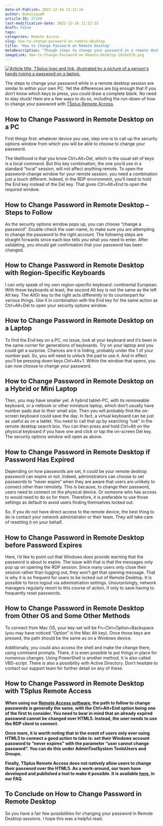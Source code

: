 ```yaml
---
date-of-Publish: 2022-12-16 11:12:14
author: DominiqueM
article-ID: 27109
last-modification-date: 2022-12-16 11:12:15
draft: False
tags: 
categories: Remote Access
slug: how-to-change-password-on-remote-desktop
title: 'How to Change Password on Remote Desktop'
metaDescription: "Though steps to change your password in a remote desktop session are similar to with a PC, don't be stopped by an elusive key-combination..."
imageLink: How-to-Change-Password-on-Remote-Desktop-1024x576.png
---
```

[![Article title, TSplus logo and link, illustrated by a picture of a person's hands typing a password on a laptop.](/images/How-to-Change-Password-on-Remote-Desktop-1024x576.png)](https://tsplus.net/remote-access/) 

The steps to change your password while in a remote desktop session are similar to within your own PC. Yet the differences are big enough that if you don’t know which keys to press, you could draw a complete blank. No need to stay stuck! Here are a few ways to do so, including the run-down of how to change your password with [TSplus Remote Access](https://tsplus.net/remote-access/).
## How to Change Password in Remote Desktop on a PC


First things first: whatever device you use, step one is to call up the security options window from which you will be able to choose to change your password.


The likelihood is that you know Ctrl+Alt+Del, which is the usual set of keys is a local command. But this key combination, the one you’d use in a standard “local” session, will not affect anything remote. To open the password-change window for your remote session, you need a combination just a touch different. Indeed, in the RDP environment, you’ll need to hold the End key instead of the Del key. That gives Ctrl+Alt+End to open the required window.


## How to Change Password in Remote Desktop – Steps to Follow


As the security options window pops up, you can choose “change a password”. Double-check the user-name, to make sure you are attempting to change the password to the right account. The following steps are straight forwards since each box tells you what you need to enter. After validating, you should get confirmation that your password has been changed.


## How to Change Password in Remote Desktop with Region-Specific Keyboards


I can only speak of my own region-specific keyboard: continental European. With these keyboards at least, the second Alt key is not the same as the left Alt key. The AltGr key to the right acts differently to its counterpart for various things. Use it in combination with the End key for the same action as Ctrl+Alt+Del to open your security options window.


## How to Change Password in Remote Desktop on a Laptop


To find the End key on a PC, no issue, look at your keyboard and it’s been in the same corner for generations of keyboards. Try on your laptop and you could get a surprise. Chances are it is hiding, probably under the 1 of your number pad. So, you will need to unlock the pad to use it. And in effect you’ll be pressing down keys Ctrl+Alt+1. Within the window that opens, you can now choose to change your password.


## How to Change Password in Remote Desktop on a Hybrid or Mini Laptop


Then, you may have smaller yet. A hybrid tablet-PC, with its removeable keyboard, or a netbook or other miniature laptop, which don’t usually have number pads due to their small size. Then you will probably find the on-screen keyboard could save the day. In fact, a virtual keyboard can be just as useful as on a tablet. You need to call that up by searching “osk” in the remote desktop search box. You can then press and hold Ctrl+Alt on the physical keyboard if you have one and click or tap the on-screen Del key. The security options window will open as above.


## How to Change Password in Remote Desktop if Password Has Expired


Depending on how passwords are set, it could be your remote desktop password can expire or not. Indeed, administrators can choose to set passwords to “never expire” when they are aware that users are unlikely to connect other than remotely. This is because, to change their password, users need to connect on the physical device. Or someone who has access to would need to do so for them. Therefore, it is preferable to use those settings as default to avoid users finding themselves locked out.


So, if you do not have direct access to the remote device, the best thing to do is contact your network administrator or their team. They will take care of resetting it on your behalf.


## How to Change Password in Remote Desktop before Password Expires


Here, I’d like to point out that Windows does provide warning that the password is about to expire. The issue with that is that the messages only pop up on opening the RDP session. Since many users only close their session rather than logging out, they won’t get that opening message. That is why it is so frequent for users to be locked out of Remote Desktop. It is possible to force logout via administration settings. Unsurprisingly, network managers regularly resort to this course of action, if only to save having to frequently reset passwords.


## How to Change Password in Remote Desktop from Other OS and Some Other Methods


To connect from Mac OS, your key-set will be Fn+Ctrl+Option+Backspace (you may have noticed “Option” is the Mac Alt key). Once those keys are pressed, the path should be the same as on a Windows device.


Additionally, you could also access the shell and make the change there, using command prompts. There, it is even possible to put things in place for numerous changes. Using PowerShell is another method. It is also called VBS-script. There is also a possibility with Active Directory. Don’t hesitate to contact our support team for further detail on any of these.


## How to Change Password in Remote Desktop with TSplus Remote Access


**When using our [Remote Access software](https://tsplus.net/remote-access/), the path to follow to change passwords is generally the same, with the Ctrl+Alt+End option being one of the first to consider. You need to bear in mind that an already expired password cannot be changed over HTML5. Instead, the user needs to use the RDP client to connect.**


**Once more, it is worth noting that in the event of users only ever using HTML5 to connect a good action to take is: set their Windows account password to “never expires” with the parameter “user cannot change password”. You can do this under AdminToolSystem ToolsUsers and Groups.**


**Finally, TSplus Remote Access does not natively allow users to change their password over the HTML5. As a work-around, our team have developed and published a tool to make it possible. It is available [here](https://support.tsplus.net/support/solutions/articles/44001240607-how-can-users-change-their-password-), in our FAQ.**


## To Conclude on How to Change Password in Remote Desktop


So you have a fair few possibilities for changing your password in Remote Desktop sessions. I hope this was a helpful read.


